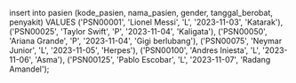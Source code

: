 insert into pasien (kode_pasien, nama_pasien, gender, tanggal_berobat, penyakit) VALUES 
('PSN00001', 'Lionel Messi', 'L', '2023-11-03', 'Katarak'), 
('PSN00025', 'Taylor Swift', 'P', '2023-11-04', 'Kaligata'),
('PSN00050', 'Ariana Grande', 'P', '2023-11-04', 'Gigi berlubang'),
('PSN00075', 'Neymar Junior', 'L', '2023-11-05', 'Herpes'),
('PSN00100', 'Andres Iniesta', 'L', '2023-11-06', 'Asma'),
('PSN00125', 'Pablo Escobar', 'L', '2023-11-07', 'Radang Amandel');
